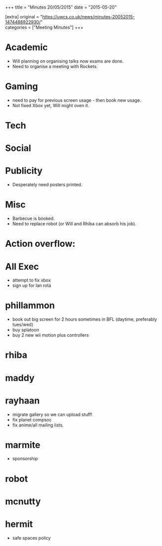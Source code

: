 +++
title = "Minutes 20/05/2015"
date = "2015-05-20"

[extra]
original = "https://uwcs.co.uk/news/minutes-20052015-1474488922930/"    
categories = ["Meeting Minutes"]
+++

# Academic

  - Will planning on organising talks now exams are done.
  - Need to organise a meeting with Rockets.

# Gaming

  - need to pay for previous screen usage - then book new usage.
  - Not fixed Xbox yet, Will might oven it.

# Tech

# Social

# Publicity

  - Desperately need posters printed.

# Misc

  - Barbecue is booked.
  - Need to replace robot (or Will and Rhiba can absorb his job).

# Action overflow:

# All Exec

  - attempt to fix xbox
  - sign up for lan rota

# phillammon

  - book out big screen for 2 hours sometimes in BFL (daytime, preferably tues/wed)
  - buy splatoon
  - buy 2 new wii motion plus controllers

# rhiba

# maddy

# rayhaan

  - migrate gallery so we can upload stuff\!
  - fix planet compsoc
  - fix anime/all mailing lists.

# marmite

  - sponsorship

# robot

# mcnutty

# hermit

  - safe spaces policy
